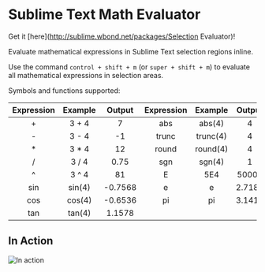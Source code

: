 Sublime Text Math Evaluator
===========

Get it [here](http://sublime.wbond.net/packages/Selection Evaluator)!

Evaluate mathematical expressions in Sublime Text selection regions inline.

Use the command `control + shift + m` (or `super + shift + m`) to evaluate all mathematical expressions in selection areas.

Symbols and functions supported:

| Expression| Example       | Output    | Expression | Example       | Output    |
|:---------:|:-------------:|:---------:|:----------:|:-------------:|:---------:|
|+          | 3 + 4         | 7         | abs        | abs(4)        | 4         |
|-          | 3 - 4         | -1        | trunc      | trunc(4)      | 4         |
|*          | 3 * 4         | 12        | round      | round(4)      | 4         |
|/          | 3 / 4         | 0.75      | sgn        | sgn(4)        | 1         |
|^          | 3 ^ 4         | 81        | E          | 5E4           | 50000     |
|sin        | sin(4)        | -0.7568   | e          | e             | 2.7182    |
|cos        | cos(4)        | -0.6536   | pi         | pi            | 3.1415    |
|tan        | tan(4)        | 1.1578    | 
In Action
-----------
![In action](http://i.imgur.com/8cXEAHB.gif "Evaluator in Action")
